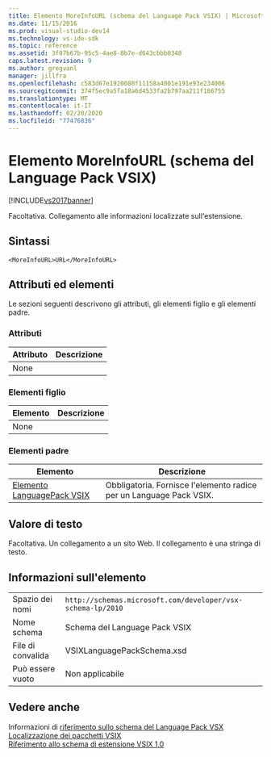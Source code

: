 ```yaml
---
title: Elemento MoreInfoURL (schema del Language Pack VSIX) | Microsoft Docs
ms.date: 11/15/2016
ms.prod: visual-studio-dev14
ms.technology: vs-ide-sdk
ms.topic: reference
ms.assetid: 3f07b67b-95c5-4ae8-8b7e-d643cbbb0348
caps.latest.revision: 9
ms.author: gregvanl
manager: jillfra
ms.openlocfilehash: c583d67e1920080f11158a4001e191e93e234006
ms.sourcegitcommit: 374f5ec9a5fa18a6d4533fa2b797aa211f186755
ms.translationtype: MT
ms.contentlocale: it-IT
ms.lasthandoff: 02/20/2020
ms.locfileid: "77476836"
---
```

# <a name="moreinfourl-element-vsix-language-pack-schema"></a>Elemento MoreInfoURL (schema del Language Pack VSIX)
[!INCLUDE[vs2017banner](../includes/vs2017banner.md)]

Facoltativa. Collegamento alle informazioni localizzate sull'estensione.  
  
## <a name="syntax"></a>Sintassi  
  
```  
<MoreInfoURL>URL</MoreInfoURL>  
```  
  
## <a name="attributes-and-elements"></a>Attributi ed elementi  
 Le sezioni seguenti descrivono gli attributi, gli elementi figlio e gli elementi padre.  
  
### <a name="attributes"></a>Attributi  
  
|Attributo|Descrizione|  
|---------------|-----------------|  
|None||  
  
### <a name="child-elements"></a>Elementi figlio  
  
|Elemento|Descrizione|  
|-------------|-----------------|  
|None||  
  
### <a name="parent-elements"></a>Elementi padre  
  
|Elemento|Descrizione|  
|-------------|-----------------|  
|[Elemento LanguagePack VSIX](../extensibility/vsixlanguagepack-element-vsix-language-pack-schema.md)|Obbligatoria. Fornisce l'elemento radice per un Language Pack VSIX.|  
  
## <a name="text-value"></a>Valore di testo  
 Facoltativa. Un collegamento a un sito Web. Il collegamento è una stringa di testo.  
  
## <a name="element-information"></a>Informazioni sull'elemento  
  
|                 |                                                           |
|-----------------|-----------------------------------------------------------|
|    Spazio dei nomi    | `http://schemas.microsoft.com/developer/vsx-schema-lp/2010` |
|   Nome schema   |                 Schema del Language Pack VSIX                 |
| File di convalida |                VSIXLanguagePackSchema.xsd                 |
|  Può essere vuoto   |                      Non applicabile                       |
  
## <a name="see-also"></a>Vedere anche  
 Informazioni di [riferimento sullo schema del Language Pack VSX](../extensibility/vsx-language-pack-schema-reference.md)   
 [Localizzazione dei pacchetti VSIX](../extensibility/localizing-vsix-packages.md)   
 [Riferimento allo schema di estensione VSIX 1,0](/previous-versions/dd393700(v=vs.110))
